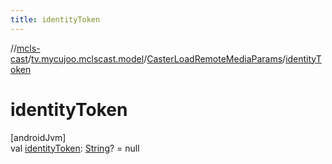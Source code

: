 ```yaml
---
title: identityToken
---
```

//[mcls-cast](../../../index.html)/[tv.mycujoo.mclscast.model](../index.html)/[CasterLoadRemoteMediaParams](index.html)/[identityToken](identity-token.html)



# identityToken



[androidJvm]\
val [identityToken](identity-token.html): [String](https://kotlinlang.org/api/latest/jvm/stdlib/kotlin/-string/index.html)? = null




